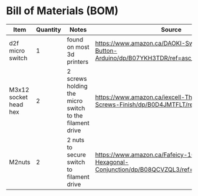 # Bill of Materials (BOM)

 Item    | Quantity | Notes | Source
 ----   | -------- | ------ | -----
d2f micro switch | 1 | found on most 3d printers | https://www.amazon.ca/DAOKI-Switch-Momentary-Button-Arduino/dp/B07YKH3TDR/ref=asc_df_B07YKH3TDR/?
M3x12 socket head hex | 2 | 2 screws holding the micro switch to the filament drive | https://www.amazon.ca/iexcell-Thread-Socket-Screws-Finish/dp/B0D4JMTFLT/ref=sr_1_9?
M2nuts | 2 | 2 nuts to secure switch to filament drive | https://www.amazon.ca/Fafeicy-100pcs-Din934-Hexagonal-Conjunction/dp/B08QCVZQL3/ref=sr_1_3_sspa?

